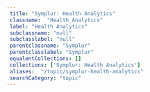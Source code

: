 ```yaml
--- 
 title: "Symplur: Health Analytics" 
 classname:  "Health_Analytics" 
 label: "Health Analytics" 
 subclassname: "null" 
 subclasslabel: "null" 
 parentclassname: "Symplur" 
 parentclasslabel: "Symplur" 
 equalentCollections: [] 
 collections: ['Symplur: Health Analytics']
 aliases:  "/topic/symplur-health-analytics"  
 searchCategory: "topic" 
---
```

